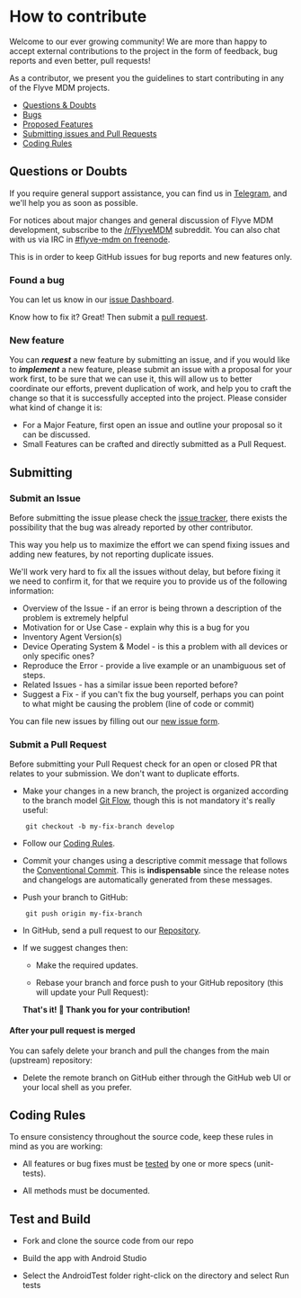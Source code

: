 # How to contribute

Welcome to our ever growing community! We are more than happy to accept external contributions to the project in the form of feedback, bug reports and even better, pull requests!

As a contributor, we present you the guidelines to start contributing in any of the Flyve MDM projects.

* [Questions & Doubts](#questions-or-doubts)
* [Bugs](#found-a-bug)
* [Proposed Features](#new-feature)
* [Submitting issues and Pull Requests](#submitting)
* [Coding Rules](#coding-rules)

## Questions or Doubts

If you require general support assistance, you can find us in [Telegram](https://t.me/flyvemdm), and we'll help you as soon as possible.

For notices about major changes and general discussion of Flyve MDM development, subscribe to the [/r/FlyveMDM](https://www.reddit.com/r/FlyveMDM/) subreddit. You can also chat with us via IRC in [#flyve-mdm on freenode](http://webchat.freenode.net/?channels=flyve-mdm).

This is in order to keep GitHub issues for bug reports and new features only.

### Found a bug

You can let us know in our [issue Dashboard](#submit-an-issue).

Know how to fix it? Great! Then submit a [pull request](#submit-a-pull-request).

### New feature

You can _**request**_ a new feature by submitting an issue, and if you would like to _**implement**_ a new feature, please submit an issue with a proposal for your work first, to be sure that we can use it, this will allow us to better coordinate our efforts, prevent duplication of work, and help you to craft the change so that it is successfully accepted into the project. Please consider what kind of change it is:

* For a Major Feature, first open an issue and outline your proposal so it can be discussed.
* Small Features can be crafted and directly submitted as a Pull Request.

## Submitting

### Submit an Issue

Before submitting the issue please check the [issue tracker](https://github.com/flyve-mdm/android-inventory-agent/issues), there exists the possibility that the bug was already reported by other contributor.

This way you help us to maximize the effort we can spend fixing issues and adding new features, by not reporting duplicate issues.

We'll work very hard to fix all the issues without delay, but before fixing it we need to confirm it, for that we require you to provide us of the following information:

* Overview of the Issue - if an error is being thrown a description of the problem is extremely helpful
* Motivation for or Use Case - explain why this is a bug for you
* Inventory Agent Version(s)
* Device Operating System & Model - is this a problem with all devices or only specific ones?
* Reproduce the Error - provide a live example or an unambiguous set of steps.
* Related Issues - has a similar issue been reported before?
* Suggest a Fix - if you can't fix the bug yourself, perhaps you can point to what might be causing the problem (line of code or commit)

You can file new issues by filling out our [new issue form](https://github.com/flyve-mdm/android-inventory-agent/issues/new).

### Submit a Pull Request

Before submitting your Pull Request check  for an open or closed PR that relates to your submission. We don't want to duplicate efforts.

* Make your changes in a new branch, the project is organized according to the branch model [Git Flow](http://git-flow.readthedocs.io/en/latest/), though this is not mandatory it's really useful:

```console
    git checkout -b my-fix-branch develop
```

* Follow our [Coding Rules](#coding-rules).

* Commit your changes using a descriptive commit message that follows the [Conventional Commit](http://conventionalcommits.org/). This is **indispensable** since the release notes and changelogs are automatically generated from these messages.

* Push your branch to GitHub:

```console
    git push origin my-fix-branch
```

* In GitHub, send a pull request to our [Repository](https://github.com/flyve-mdm/android-inventory-agent).

* If we suggest changes then:

  * Make the required updates.

  * Rebase your branch and force push to your GitHub repository (this will update your Pull Request):

  **That's it! :tada:  Thank you for your contribution!**

#### After your pull request is merged

You can safely delete your branch and pull the changes from the main (upstream) repository:

* Delete the remote branch on GitHub either through the GitHub web UI or your local shell as you prefer.

## Coding Rules

To ensure consistency throughout the source code, keep these rules in mind as you are working:

* All features or bug fixes must be [tested](#test-and-build) by one or more specs (unit-tests).

* All methods must be documented.

## Test and Build

* Fork and clone the source code from our repo

* Build the app with Android Studio

* Select the AndroidTest folder right-click on the directory and select Run tests
